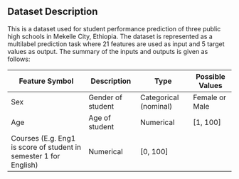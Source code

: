 ## Dataset Description

This is a dataset used for student performance prediction of three public high schools in Mekelle City, Ethiopia.
The dataset is represented as a multilabel prediction task where 21 features are used as input and 5 target values as output. The summary of the inputs and outputs is given as follows:

| Feature Symbol | Description | Type | Possible Values |
| -------------- | ----------- | ---- | --------------- |
| Sex            | Gender of student | Categorical (nominal) | Female or Male |
| Age            | Age of student | Numerical | [1, 100] |
| Courses (E.g. Eng1 is score of student in semester 1 for English) |	Numerical | [0, 100] |

